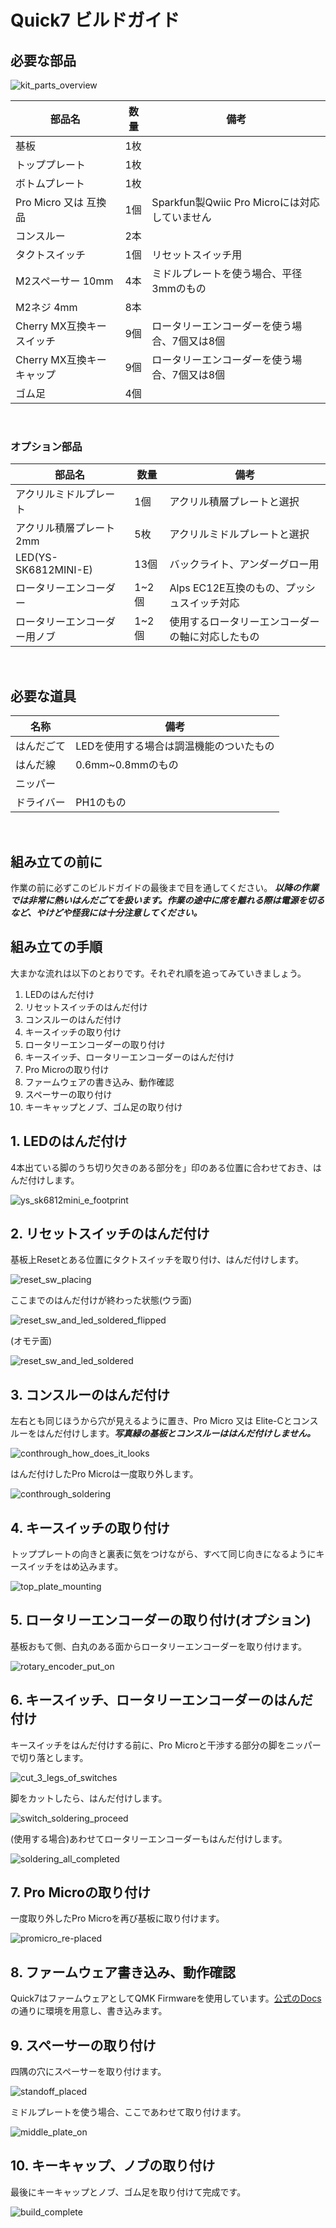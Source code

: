 # Quick7 ビルドガイド

## 必要な部品

![kit_parts_overview](imgs/IMG_0387.jpeg)

|部品名|数量|備考|
|---|---|---|
|基板|1枚|
|トッププレート|1枚|
|ボトムプレート|1枚|
|Pro Micro 又は 互換品|1個|Sparkfun製Qwiic Pro Microには対応していません|
|コンスルー|2本|
|タクトスイッチ|1個|リセットスイッチ用|
|M2スペーサー 10mm|4本|ミドルプレートを使う場合、平径3mmのもの|
|M2ネジ 4mm|8本|
|Cherry MX互換キースイッチ|9個|ロータリーエンコーダーを使う場合、7個又は8個|
|Cherry MX互換キーキャップ|9個|ロータリーエンコーダーを使う場合、7個又は8個|
|ゴム足|4個|
<br />

### オプション部品

|部品名|数量|備考|
|---|---|---|
|アクリルミドルプレート|1個|アクリル積層プレートと選択|
|アクリル積層プレート2mm|5枚|アクリルミドルプレートと選択|
|LED(YS-SK6812MINI-E)|13個|バックライト、アンダーグロー用|
|ロータリーエンコーダー|1~2個|Alps EC12E互換のもの、プッシュスイッチ対応|
|ロータリーエンコーダー用ノブ|1~2個|使用するロータリーエンコーダーの軸に対応したもの|
<br />

## 必要な道具

|名称|備考|
|---|---|
|はんだごて|LEDを使用する場合は調温機能のついたもの|
|はんだ線|0.6mm~0.8mmのもの|
|ニッパー|
|ドライバー|PH1のもの|
<br />

## 組み立ての前に
作業の前に必ずこのビルドガイドの最後まで目を通してください。
***以降の作業では非常に熱いはんだごてを扱います。作業の途中に席を離れる際は電源を切るなど、やけどや怪我には十分注意してください。***


## 組み立ての手順
大まかな流れは以下のとおりです。それぞれ順を追ってみていきましょう。

1. LEDのはんだ付け
1. リセットスイッチのはんだ付け
1. コンスルーのはんだ付け
1. キースイッチの取り付け
1. ロータリーエンコーダーの取り付け
1. キースイッチ、ロータリーエンコーダーのはんだ付け
1. Pro Microの取り付け
1. ファームウェアの書き込み、動作確認
1. スペーサーの取り付け
1. キーキャップとノブ、ゴム足の取り付け

## 1. LEDのはんだ付け
4本出ている脚のうち切り欠きのある部分を」印のある位置に合わせておき、はんだ付けします。

![ys_sk6812mini_e_footprint](imgs/IMG_0366.png)
## 2. リセットスイッチのはんだ付け
基板上Resetとある位置にタクトスイッチを取り付け、はんだ付けします。

![reset_sw_placing](imgs/IMG_0368.jpeg)

ここまでのはんだ付けが終わった状態(ウラ面)

![reset_sw_and_led_soldered_flipped](imgs/IMG_0369.jpeg)

(オモテ面)

![reset_sw_and_led_soldered](imgs/IMG_0370.jpeg)


## 3. コンスルーのはんだ付け
左右とも同じほうから穴が見えるように置き、Pro Micro 又は Elite-Cとコンスルーをはんだ付けします。***写真緑の基板とコンスルーははんだ付けしません。***

![conthrough_how_does_it_looks](imgs/IMG_0372.jpeg)

はんだ付けしたPro Microは一度取り外します。

![conthrough_soldering](imgs/IMG_0373.jpeg)

## 4. キースイッチの取り付け
トッププレートの向きと裏表に気をつけながら、すべて同じ向きになるようにキースイッチをはめ込みます。

![top_plate_mounting](imgs/IMG_0375.jpeg)

## 5. ロータリーエンコーダーの取り付け(オプション)
基板おもて側、白丸のある面からロータリーエンコーダーを取り付けます。

![rotary_encoder_put_on](imgs/IMG_0376.jpeg)

## 6. キースイッチ、ロータリーエンコーダーのはんだ付け
キースイッチをはんだ付けする前に、Pro Microと干渉する部分の脚をニッパーで切り落とします。

![cut_3_legs_of_switches](imgs/IMG_0377.png)

脚をカットしたら、はんだ付けします。

![switch_soldering_proceed](imgs/IMG_0381.jpeg)

(使用する場合)あわせてロータリーエンコーダーもはんだ付けします。

![soldering_all_completed](imgs/IMG_0392.jpeg)

## 7. Pro Microの取り付け
一度取り外したPro Microを再び基板に取り付けます。

![promicro_re-placed](imgs/IMG_0393.jpeg)

## 8. ファームウェア書き込み、動作確認
Quick7はファームウェアとしてQMK Firmwareを使用しています。[公式のDocs](https://docs.qmk.fm/)の通りに環境を用意し、書き込みます。

## 9. スペーサーの取り付け
四隅の穴にスペーサーを取り付けます。

![standoff_placed](imgs/IMG_0394.jpeg)

ミドルプレートを使う場合、ここであわせて取り付けます。

![middle_plate_on](imgs/IMG_0395.jpeg)

## 10. キーキャップ、ノブの取り付け
最後にキーキャップとノブ、ゴム足を取り付けて完成です。

![build_complete](imgs/IMG_4044.jpeg)
